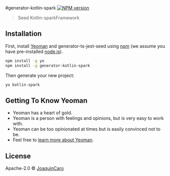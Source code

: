 #generator-kotlin-spark [![NPM version][npm-image]][npm-url] 
> Seed Kotlin-sparkFramework

## Installation

First, install [Yeoman](http://yeoman.io) and generator-ts-jest-seed using [npm](https://www.npmjs.com/) (we assume you have pre-installed [node.js](https://nodejs.org/)).

```bash
npm install -g yo
npm install -g generator-kotlin-spark
```

Then generate your new project:

```bash
yo kotlin-spark
```

## Getting To Know Yeoman

 * Yeoman has a heart of gold.
 * Yeoman is a person with feelings and opinions, but is very easy to work with.
 * Yeoman can be too opinionated at times but is easily convinced not to be.
 * Feel free to [learn more about Yeoman](http://yeoman.io/).

## License

Apache-2.0 © [JoaquinCaro](https://github.com/jcaromiq/)


[npm-image]: https://badgen.net/npm/v/generator-kotlin-spark
[npm-url]: https://npmjs.org/package/generator-kotlin-spark
